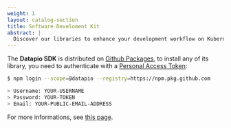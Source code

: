 ```yaml
---
weight: 1
layout: catalog-section
title: Software Develoment Kit
abstract: |
  Discover our libraries to enhance your development workflow on Kubernetes.
---
```


The **Datapio SDK** is distributed on [Github Packages](https://github.com/features/packages),
to install any of its library, you need to authenticate with a
[Personal Access Token](https://docs.github.com/en/packages/learn-github-packages/introduction-to-github-packages#authenticating-to-github-packages):

```bash
$ npm login --scope=@datapio --registry=https://npm.pkg.github.com

> Username: YOUR-USERNAME
> Password: YOUR-TOKEN
> Email: YOUR-PUBLIC-EMAIL-ADDRESS
```

For more informations, see [this page](https://docs.github.com/en/packages/working-with-a-github-packages-registry/working-with-the-npm-registry#authenticating-with-a-personal-access-token).
